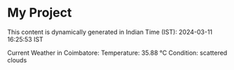 # My Project

This content is dynamically generated in Indian Time (IST): 2024-03-11 16:25:53 IST


Current Weather in Coimbatore:
Temperature: 35.88 °C
Condition: scattered clouds
